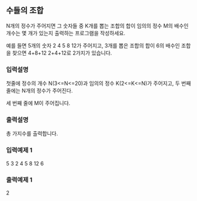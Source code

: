 ## 수들의 조합

N개의 정수가 주어지면 그 숫자들 중 K개를 뽑는 조합의 합이 임의의 정수 M의 배수인 개수는 몇 개가 있는지 출력하는 프로그램을 작성하세요.

예를 들면 5개의 숫자 2 4 5 8 12가 주어지고,
3개를 뽑은 조합의 합이 6의 배수인 조합을 찾으면 4+8+12 2+4+12로 2가지가 있습니다.

### 입력설명

첫줄에 정수의 개수 N(3<=N<=20)과 임의의 정수 K(2<=K<=N)가 주어지고, 두 번째 줄에는 N개의 정수가 주어진다.

세 번째 줄에 M이 주어집니다.

### 출력설명

총 가지수를 출력합니다.

### 입력예제 1

5 3
2 4 5 8 12
6

### 출력예제 1

2
